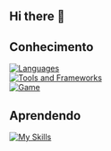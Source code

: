 ## Hi there 👋

## Conhecimento
[![Languages](https://skillicons.dev/icons?i=c,cs,js,ts,py,mysql)](https://skillicons.dev)<br>
[![Tools and Frameworks](https://skillicons.dev/icons?i=nodejs,react,postgres,github3)](https://skillicons.dev)<br>
[![Game](https://skillicons.dev/icons?i=godot,unity)](https://skillicons.dev)

## Aprendendo
[![My Skills](https://skillicons.dev/icons?i=aws,azure,docker,kubernetes)](https://skillicons.dev)
<!--
**Monteiro-Jr-Dev/Monteiro-Jr-Dev** is a ✨ _special_ ✨ repository because its `README.md` (this file) appears on your GitHub profile.

Here are some ideas to get you started:

- 🔭 I’m currently working on ...
- 🌱 I’m currently learning ...
- 👯 I’m looking to collaborate on ...
- 🤔 I’m looking for help with ...
- 💬 Ask me about ...
- 📫 How to reach me: ...
- 😄 Pronouns: ...
- ⚡ Fun fact: ...
-->
